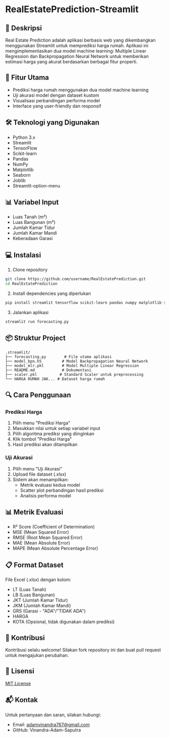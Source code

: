 # RealEstatePrediction-Streamlit

## 📝 Deskripsi
Real Estate Prediction adalah aplikasi berbasis web yang dikembangkan menggunakan Streamlit untuk memprediksi harga rumah. Aplikasi ini mengimplementasikan dua model machine learning: Multiple Linear Regression dan Backpropagation Neural Network untuk memberikan estimasi harga yang akurat berdasarkan berbagai fitur properti.

## 🚀 Fitur Utama
- Prediksi harga rumah menggunakan dua model machine learning
- Uji akurasi model dengan dataset kustom
- Visualisasi perbandingan performa model
- Interface yang user-friendly dan responsif

## 🛠️ Teknologi yang Digunakan
- Python 3.x
- Streamlit
- TensorFlow
- Scikit-learn
- Pandas
- NumPy
- Matplotlib
- Seaborn
- Joblib
- Streamlit-option-menu

## 📊 Variabel Input
- Luas Tanah (m²)
- Luas Bangunan (m²)
- Jumlah Kamar Tidur
- Jumlah Kamar Mandi
- Keberadaan Garasi

## 💻 Instalasi

1. Clone repository
```bash
git clone https://github.com/username/RealEstatePrediction.git
cd RealEstatePrediction
```

2. Install dependencies yang diperlukan
```bash
pip install streamlit tensorflow scikit-learn pandas numpy matplotlib seaborn joblib streamlit-option-menu
```

3. Jalankan aplikasi
```bash
streamlit run forecasting.py
```

## 📦 Struktur Project
```
.streamlit/
├── forecasting.py        # File utama aplikasi
├── model_bpn.h5         # Model Backpropagation Neural Network
├── model_mlr.pkl        # Model Multiple Linear Regression
├── README.md            # Dokumentasi
├── scaler.pkl          # Standard Scaler untuk preprocessing
└── HARGA RUMAH JAK... # Dataset harga rumah
```

## 🔍 Cara Penggunaan

### Prediksi Harga
1. Pilih menu "Prediksi Harga"
2. Masukkan nilai untuk setiap variabel input
3. Pilih algoritma prediksi yang diinginkan
4. Klik tombol "Prediksi Harga"
5. Hasil prediksi akan ditampilkan

### Uji Akurasi
1. Pilih menu "Uji Akurasi"
2. Upload file dataset (.xlsx)
3. Sistem akan menampilkan:
   - Metrik evaluasi kedua model
   - Scatter plot perbandingan hasil prediksi
   - Analisis performa model

## 📊 Metrik Evaluasi
- R² Score (Coefficient of Determination)
- MSE (Mean Squared Error)
- RMSE (Root Mean Squared Error)
- MAE (Mean Absolute Error)
- MAPE (Mean Absolute Percentage Error)

## 📋 Format Dataset
File Excel (.xlsx) dengan kolom:
- LT (Luas Tanah)
- LB (Luas Bangunan)
- JKT (Jumlah Kamar Tidur)
- JKM (Jumlah Kamar Mandi)
- GRS (Garasi - "ADA"/"TIDAK ADA")
- HARGA
- KOTA (Opsional, tidak digunakan dalam prediksi)

## 👥 Kontribusi
Kontribusi selalu welcome! Silakan fork repository ini dan buat pull request untuk mengajukan perubahan.

## 📄 Lisensi
[MIT License](LICENSE)

## 📬 Kontak
Untuk pertanyaan dan saran, silakan hubungi:
- Email: adamvinandra767@gmail.com
- GitHub: Vinandra-Adam-Saputra
